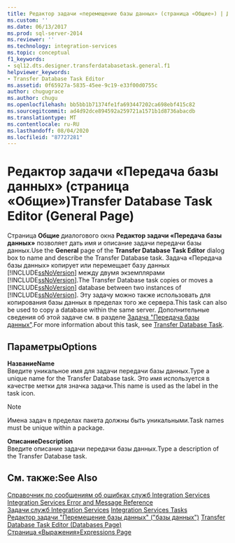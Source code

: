 ```yaml
---
title: Редактор задачи «перемещение базы данных» (страница «Общие») | Документация Майкрософт
ms.custom: ''
ms.date: 06/13/2017
ms.prod: sql-server-2014
ms.reviewer: ''
ms.technology: integration-services
ms.topic: conceptual
f1_keywords:
- sql12.dts.designer.transferdatabasetask.general.f1
helpviewer_keywords:
- Transfer Database Task Editor
ms.assetid: 0f65927a-5835-45ee-9c19-e33f00d0755c
author: chugugrace
ms.author: chugu
ms.openlocfilehash: bb5bb1b71374fe1fa693447202ca698ebf415c82
ms.sourcegitcommit: ad4d92dce894592a259721a1571b1d8736abacdb
ms.translationtype: MT
ms.contentlocale: ru-RU
ms.lasthandoff: 08/04/2020
ms.locfileid: "87727281"
---
```

# <a name="transfer-database-task-editor-general-page"></a><span data-ttu-id="05efd-102">Редактор задачи «Передача базы данных» (страница «Общие»)</span><span class="sxs-lookup"><span data-stu-id="05efd-102">Transfer Database Task Editor (General Page)</span></span>
  <span data-ttu-id="05efd-103">Страница **Общие** диалогового окна **Редактор задачи «Передача базы данных»** позволяет дать имя и описание задачи передачи базы данных.</span><span class="sxs-lookup"><span data-stu-id="05efd-103">Use the **General** page of the **Transfer Database Task Editor** dialog box to name and describe the Transfer Database task.</span></span> <span data-ttu-id="05efd-104">Задача «Передача базы данных» копирует или перемещает базу данных [!INCLUDE[ssNoVersion](../includes/ssnoversion-md.md)] между двумя экземплярами [!INCLUDE[ssNoVersion](../includes/ssnoversion-md.md)].</span><span class="sxs-lookup"><span data-stu-id="05efd-104">The Transfer Database task copies or moves a [!INCLUDE[ssNoVersion](../includes/ssnoversion-md.md)] database between two instances of [!INCLUDE[ssNoVersion](../includes/ssnoversion-md.md)].</span></span> <span data-ttu-id="05efd-105">Эту задачу можно также использовать для копирования базы данных в пределах того же сервера.</span><span class="sxs-lookup"><span data-stu-id="05efd-105">This task can also be used to copy a database within the same server.</span></span> <span data-ttu-id="05efd-106">Дополнительные сведения об этой задаче см. в разделе [Задача "Передача базы данных"](control-flow/transfer-database-task.md).</span><span class="sxs-lookup"><span data-stu-id="05efd-106">For more information about this task, see [Transfer Database Task](control-flow/transfer-database-task.md).</span></span>  
  
## <a name="options"></a><span data-ttu-id="05efd-107">Параметры</span><span class="sxs-lookup"><span data-stu-id="05efd-107">Options</span></span>  
 <span data-ttu-id="05efd-108">**Название**</span><span class="sxs-lookup"><span data-stu-id="05efd-108">**Name**</span></span>  
 <span data-ttu-id="05efd-109">Введите уникальное имя для задачи передачи базы данных.</span><span class="sxs-lookup"><span data-stu-id="05efd-109">Type a unique name for the Transfer Database task.</span></span> <span data-ttu-id="05efd-110">Это имя используется в качестве метки для значка задачи.</span><span class="sxs-lookup"><span data-stu-id="05efd-110">This name is used as the label in the task icon.</span></span>  
  
> [!NOTE]  
>  <span data-ttu-id="05efd-111">Имена задач в пределах пакета должны быть уникальными.</span><span class="sxs-lookup"><span data-stu-id="05efd-111">Task names must be unique within a package.</span></span>  
  
 <span data-ttu-id="05efd-112">**Описание**</span><span class="sxs-lookup"><span data-stu-id="05efd-112">**Description**</span></span>  
 <span data-ttu-id="05efd-113">Введите описание задачи передачи базы данных.</span><span class="sxs-lookup"><span data-stu-id="05efd-113">Type a description of the Transfer Database task.</span></span>  
  
## <a name="see-also"></a><span data-ttu-id="05efd-114">См. также:</span><span class="sxs-lookup"><span data-stu-id="05efd-114">See Also</span></span>  
 <span data-ttu-id="05efd-115">[Справочник по сообщениям об ошибках служб Integration Services](../../2014/integration-services/integration-services-error-and-message-reference.md) </span><span class="sxs-lookup"><span data-stu-id="05efd-115">[Integration Services Error and Message Reference](../../2014/integration-services/integration-services-error-and-message-reference.md) </span></span>  
 <span data-ttu-id="05efd-116">[Задачи служб Integration Services](control-flow/integration-services-tasks.md) </span><span class="sxs-lookup"><span data-stu-id="05efd-116">[Integration Services Tasks](control-flow/integration-services-tasks.md) </span></span>  
 <span data-ttu-id="05efd-117">[Редактор задачи "Перемещение базы данных" &#40;"базы данных"&#41;](../../2014/integration-services/transfer-database-task-editor-databases-page.md) </span><span class="sxs-lookup"><span data-stu-id="05efd-117">[Transfer Database Task Editor &#40;Databases Page&#41;](../../2014/integration-services/transfer-database-task-editor-databases-page.md) </span></span>  
 [<span data-ttu-id="05efd-118">Страница «Выражения»</span><span class="sxs-lookup"><span data-stu-id="05efd-118">Expressions Page</span></span>](expressions/expressions-page.md)  
  
  
